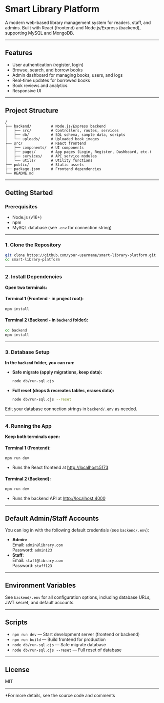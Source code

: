 # Smart Library Platform

A modern web-based library management system for readers, staff, and admins. Built with React (frontend) and Node.js/Express (backend), supporting MySQL and MongoDB.

---

## Features

- User authentication (register, login)
- Browse, search, and borrow books
- Admin dashboard for managing books, users, and logs
- Real-time updates for borrowed books
- Book reviews and analytics
- Responsive UI

---

## Project Structure

```
/
├── backend/         # Node.js/Express backend
│   ├── src/         # Controllers, routes, services
│   ├── db/          # SQL schema, sample data, scripts
│   └── uploads/     # Uploaded book images
├── src/             # React frontend
│   ├── components/  # UI components
│   ├── pages/       # App pages (Login, Register, Dashboard, etc.)
│   ├── services/    # API service modules
│   └── utils/       # Utility functions
├── public/          # Static assets
├── package.json     # Frontend dependencies
└── README.md
```

---

## Getting Started

### Prerequisites

- Node.js (v16+)
- npm
- MySQL database (see `.env` for connection string)

---

### 1. Clone the Repository

```sh
git clone https://github.com/your-username/smart-library-platform.git
cd smart-library-platform
```

---

### 2. Install Dependencies

**Open two terminals:**

#### Terminal 1 (Frontend - in project root):

```sh
npm install
```

#### Terminal 2 (Backend - in `backend` folder):

```sh
cd backend
npm install
```

---

### 3. Database Setup

**In the `backend` folder, you can run:**

- **Safe migrate (apply migrations, keep data):**
  ```sh
  node db/run-sql.cjs
  ```
- **Full reset (drops & recreates tables, erases data):**
  ```sh
  node db/run-sql.cjs --reset
  ```

Edit your database connection strings in `backend/.env` as needed.

---

### 4. Running the App

**Keep both terminals open:**

#### Terminal 1 (Frontend):

```sh
npm run dev
```

- Runs the React frontend at [http://localhost:5173](http://localhost:5173)

#### Terminal 2 (Backend):

```sh
npm run dev
```

- Runs the backend API at [http://localhost:4000](http://localhost:4000)

---

## Default Admin/Staff Accounts

You can log in with the following default credentials (see `backend/.env`):

- **Admin:**  
  Email: `admin@library.com`  
  Password: `admin123`
- **Staff:**  
  Email: `staff@library.com`  
  Password: `staff123`

---

## Environment Variables

See `backend/.env` for all configuration options, including database URLs, JWT secret, and default accounts.

---

## Scripts

- `npm run dev` — Start development server (frontend or backend)
- `npm run build` — Build frontend for production
- `node db/run-sql.cjs` — Safe migrate database
- `node db/run-sql.cjs --reset` — Full reset of database

---

## License

MIT

---

*For more details, see the source code and comments
